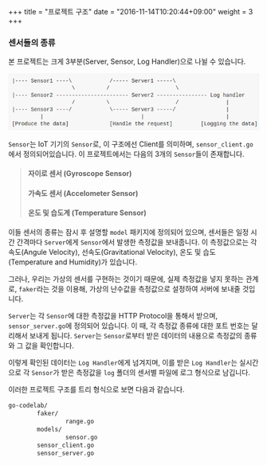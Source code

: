+++
title = "프로젝트 구조"
date = "2016-11-14T10:20:44+09:00"
weight = 3
+++


### 센서들의 종류
본 프로젝트는 크게 3부분(Server, Sensor, Log Handler)으로 나뉠 수 있습니다.

![Alt project_structure](/img/project_structure.png)

`Sensor`는 IoT 기기의 `Sensor`로, 이 구조에선 Client를 의미하며, `sensor_client.go`에서 정의되어있습니다. 이 프로젝트에서는 다음의 3개의 `Sensor`들이 존재합니다.

> #### **자이로 센서 (Gyroscope Sensor)**
> #### **가속도 센서 (Accelometer Sensor)**
> #### **온도 및 습도계 (Temperature Sensor)**

 이들 센서의 종류는 잠시 후 설명할 `model` 패키지에 정의되어 있으며, 센서들은 일정 시간 간격마다 `Server`에게 `Sensor`에서 발생한 측정값을 보내줍니다. 이 측정값으로는 각속도(Angule Velocity), 선속도(Gravitational Velocity), 온도 및 습도(Temperature and Humidity)가 있습니다.

 그러나, 우리는 가상의 센서를 구현하는 것이기 때문에, 실제 측정값을 넣지 못하는 관계로, `faker`라는 것을 이용해, 가상의 난수값을 측정값으로 설정하여 서버에 보내줄 것입니다.

 `Server`는 각 `Sensor`에 대한 측정값을 HTTP Protocol을 통해서 받으며, `sensor_server.go`에 정의되어 있습니다. 이 때, 각 측정값 종류에 대한 포트 번호는 달리해서 보내게 됩니다. `Server`는 `Sensor`로부터 받은 데이터의 내용으로 측정값의 종류와 그 값을 확인합니다.

 이렇게 확인된 데이터는 `Log Handler`에게 넘겨지며, 이를 받은 `Log Handler`는 실시간으로 각 `Sensor`가 받은 측정값을 `log` 폴더의 센서별 파일에 로그 형식으로 남깁니다.

 이러한 프로젝트 구조를 트리 형식으로 보면 다음과 같습니다.

```
go-codelab/
        faker/
                range.go
        models/
                sensor.go
        sensor_client.go
        sensor_server.go
``` 